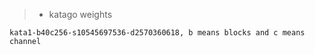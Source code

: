 > * katago weights
```
kata1-b40c256-s10545697536-d2570360618, b means blocks and c means channel
```
